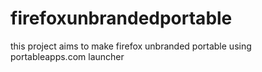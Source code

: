 # firefoxunbrandedportable
 this project aims to make firefox unbranded portable using portableapps.com launcher
